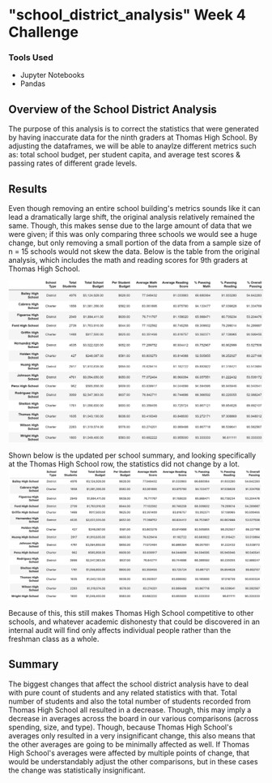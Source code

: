 # "school_district_analysis" Week 4 Challenge
### Tools Used
* Jupyter Notebooks
* Pandas

## Overview of the School District Analysis
<!--- Explain the purpose of this analysis. --->
The purpose of this analysis is to correct the statistics that were generated by having inaccurate data for the ninth graders at Thomas High School. By adjusting the dataframes, we will be able to anaylze different metrics such as: total school budget, per student capita, and average test scores & passing rates of different grade levels.

## Results
<!--- Using bulleted lists and images of DataFrames as support, address the following questions.
How is the district summary affected?
How is the school summary affected?
How does replacing the ninth graders’ math and reading scores affect Thomas High School’s performance relative to the other schools? --->

Even though removing an entire school building's metrics sounds like it can lead a dramatically large shift, the original analysis relatively remained the same. Though, this makes sense due to the large amount of data that we were given; if this was only comparing three schools we would see a huge change, but only removing a small portion of the data from a sample size of n = 15 schools would not skew the data. Below is the table from the original analysis, which includes the math and reading scores for 9th graders at Thomas High School.

![Image of original analysis with the Thomas High School freshman statistics](https://github.com/rudiferr/school_district_analysis/blob/main/Resources/per_school_summary_original.png)

Shown below is the updated per school summary, and looking specifically at the Thomas High School row, the statistics did not change by a lot.
![Image of updated analysis without the Thomas High School freshman statistics](https://github.com/rudiferr/school_district_analysis/blob/main/Resources/per_school_summary_updated.png)

Because of this, this still makes Thomas High School competitive to other schools, and whatever academic dishonesty that could be discovered in an internal audit will find only affects individual people rather than the freshman class as a whole.

## Summary
<!--- Summarize four changes in the updated school district analysis after reading and math scores for the ninth grade at Thomas High School have been replaced with NaNs. How does replacing the ninth-grade scores affect the following:
Math and reading scores by grade
Scores by school spending
Scores by school size
Scores by school type --->
The biggest changes that affect the school district analysis have to deal with pure count of students and any related statistics with that. Total number of students and also the total number of students recorded from Thomas High School all resulted in a decrease. Though, this may imply a decrease in averages across the board in our various comparisons (across spending, size, and type). Though, because Thomas High School's averages only resulted in a very insignificant change, this also means that the other averages are going to be minimally affected as well. If Thomas High School's averages were affected by multiple points of change, that would be understandably adjust the other comparisons, but in these cases the change was statistically insignificant.
